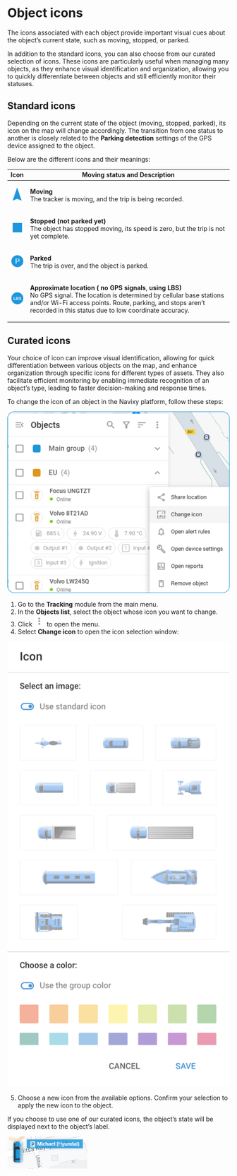 # Object icons

The icons associated with each object provide important visual cues about the object’s current state, such as moving, stopped, or parked.

In addition to the standard icons, you can also choose from our curated selection of icons. These icons are particularly useful when managing many objects, as they enhance visual identification and organization, allowing you to quickly differentiate between objects and still efficiently monitor their statuses.

## Standard icons

Depending on the current state of the object (moving, stopped, parked), its icon on the map will change accordingly. The transition from one status to another is closely related to the **Parking detection** settings of the GPS device assigned to the object.

Below are the different icons and their meanings:

| **Icon**                                                            | **Moving status and Description**                                                                                                                                                                                                                                                      |
| ------------------------------------------------------------------- | -------------------------------------------------------------------------------------------------------------------------------------------------------------------------------------------------------------------------------------------------------------------------------------- |
| ![image-20240718-221255.png](attachments/image-20240718-221255.png) | <p><strong>Moving</strong><br>The tracker is moving, and the trip is being recorded.</p>                                                                                                                                                                                               |
| ![image-20240718-221249.png](attachments/image-20240718-221249.png) | <p><strong>Stopped (not parked yet)</strong><br>The object has stopped moving, its speed is zero, but the trip is not yet complete.</p>                                                                                                                                                |
| ![image-20240718-221243.png](attachments/image-20240718-221243.png) | <p><strong>Parked</strong><br>The trip is over, and the object is parked.</p>                                                                                                                                                                                                          |
| ![image-20240718-221219.png](attachments/image-20240718-221219.png) | <p><strong>Approximate location ( no GPS signals</strong>, <strong>using LBS)</strong><br>No GPS signal. The location is determined by cellular base stations and/or Wi-Fi access points. Route, parking, and stops aren’t recorded in this status due to low coordinate accuracy.</p> |

## Curated icons

Your choice of icon can improve visual identification, allowing for quick differentiation between various objects on the map, and enhance organization through specific icons for different types of assets. They also facilitate efficient monitoring by enabling immediate recognition of an object’s type, leading to faster decision-making and response times.

To change the icon of an object in the Navixy platform, follow these steps:

![Change icon option](attachments/Change_icon.png)

1. Go to the **Tracking** module from the main menu.
2. In the **Objects list**, select the object whose icon you want to change.
3. Click ![Untitled-20250407-124610.png](attachments/Untitled-20250407-124610.png) to open the menu.
4. Select **Change icon** to open the icon selection window:

![Icon selection](attachments/image-20240718-222003.png)

5. Choose a new icon from the available options. Confirm your selection to apply the new icon to the object.

If you choose to use one of our curated icons, the object’s state will be displayed next to the object’s label.

![image-20240718-221420.png](attachments/image-20240718-221420.png)
